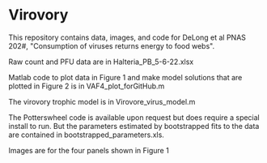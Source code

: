 # Virovory

This repository contains data, images, and code for DeLong et al PNAS 202#, "Consumption of viruses returns energy to food webs".

Raw count and PFU data are in Halteria_PB_5-6-22.xlsx

Matlab code to plot data in Figure 1 and make model solutions that are plotted in Figure 2 is in VAF4_plot_forGitHub.m

The virovory trophic model is in Virovore_virus_model.m

The Potterswheel code is available upon request but does require a special install to run. But the parameters estimated by bootstrapped fits to the data are contained in bootstrapped_parameters.xls.

Images are for the four panels shown in Figure 1
